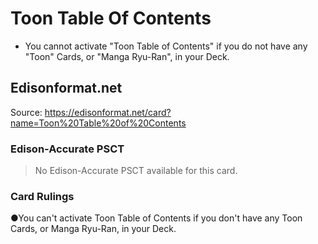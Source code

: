 # Toon Table Of Contents

*   You cannot activate "Toon Table of Contents" if you do not have any "Toon" Cards, or "Manga Ryu-Ran", in your Deck.

## Edisonformat.net

Source: https://edisonformat.net/card?name=Toon%20Table%20of%20Contents

### Edison-Accurate PSCT

> No Edison-Accurate PSCT available for this card.

### Card Rulings

●You can't activate Toon Table of Contents if you don't have any Toon Cards, or Manga Ryu-Ran, in your Deck.
            